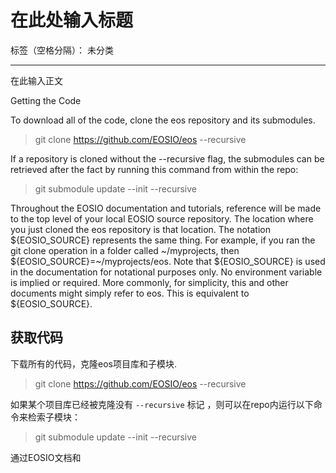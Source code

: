 ﻿# 在此处输入标题

标签（空格分隔）： 未分类

---

在此输入正文




Getting the Code

To download all of the code, clone the eos repository and its submodules.
> git clone https://github.com/EOSIO/eos --recursive

If a repository is cloned without the --recursive flag, the submodules can be retrieved after the fact by running this command from within the repo:

> git submodule update --init --recursive

Throughout the EOSIO documentation and tutorials, reference will be made to the top level of your local EOSIO source repository. The location where you just cloned the eos repository is that location. The notation ${EOSIO_SOURCE} represents the same thing. For example, if you ran the git clone operation in a folder called ~/myprojects, then ${EOSIO_SOURCE}=~/myprojects/eos. Note that ${EOSIO_SOURCE} is used in the documentation for notational purposes only. No environment variable is implied or required. More commonly, for simplicity, this and other documents might simply refer to eos. This is equivalent to ${EOSIO_SOURCE}.

## 获取代码

下载所有的代码，克隆eos项目库和子模块.

> git clone https://github.com/EOSIO/eos --recursive

如果某个项目库已经被克隆没有 `--recursive` 标记 ，则可以在repo内运行以下命令来检索子模块：

> git submodule update --init --recursive

通过EOSIO文档和
